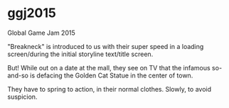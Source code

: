 # ggj2015
Global Game Jam 2015

"Breakneck" is introduced to us with their super speed in a loading screen/during the initial storyline text/title screen.

But! While out on a date at the mall, they see on TV that the infamous so-and-so is defacing the Golden Cat Statue in the center of town.

They have to spring to action, in their normal clothes. Slowly, to avoid suspicion.
